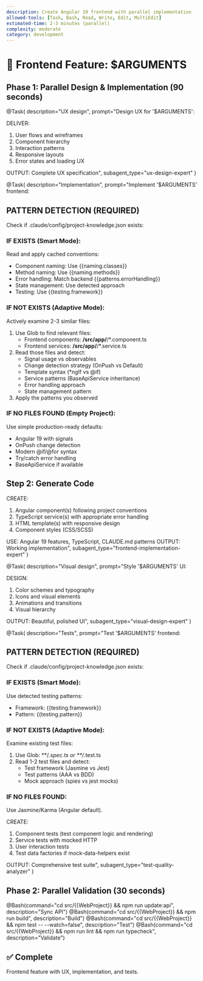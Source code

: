 ```yaml
---
description: Create Angular 19 frontend with parallel implementation
allowed-tools: [Task, Bash, Read, Write, Edit, MultiEdit]
estimated-time: 2-3 minutes (parallel)
complexity: moderate
category: development
---
```


# 🎨 Frontend Feature: $ARGUMENTS

## Phase 1: Parallel Design & Implementation (90 seconds)

@Task(
  description="UX design",
  prompt="Design UX for '$ARGUMENTS':
  
  DELIVER:
  1. User flows and wireframes
  2. Component hierarchy
  3. Interaction patterns
  4. Responsive layouts
  5. Error states and loading UX
  
  OUTPUT: Complete UX specification",
  subagent_type="ux-design-expert"
)

@Task(
  description="Implementation",
  prompt="Implement '$ARGUMENTS' frontend:

  ## PATTERN DETECTION (REQUIRED)

  Check if .claude/config/project-knowledge.json exists:

  ### IF EXISTS (Smart Mode):
  Read and apply cached conventions:
  - Component naming: Use {{naming.classes}}
  - Method naming: Use {{naming.methods}}
  - Error handling: Match backend {{patterns.errorHandling}}
  - State management: Use detected approach
  - Testing: Use {{testing.framework}}

  ### IF NOT EXISTS (Adaptive Mode):
  Actively examine 2-3 similar files:
  1. Use Glob to find relevant files:
     - Frontend components: **/src/app/**/*.component.ts
     - Frontend services: **/src/app/**/*.service.ts
  2. Read those files and detect:
     - Signal usage vs observables
     - Change detection strategy (OnPush vs Default)
     - Template syntax (*ngIf vs @if)
     - Service patterns (BaseApiService inheritance)
     - Error handling approach
     - State management pattern
  3. Apply the patterns you observed

  ### IF NO FILES FOUND (Empty Project):
  Use simple production-ready defaults:
  - Angular 19 with signals
  - OnPush change detection
  - Modern @if/@for syntax
  - Try/catch error handling
  - BaseApiService if available

  ## Step 2: Generate Code

  CREATE:
  1. Angular component(s) following project conventions
  2. TypeScript service(s) with appropriate error handling
  3. HTML template(s) with responsive design
  4. Component styles (CSS/SCSS)

  USE: Angular 19 features, TypeScript, CLAUDE.md patterns
  OUTPUT: Working implementation",
  subagent_type="frontend-implementation-expert"
)

@Task(
  description="Visual design",
  prompt="Style '$ARGUMENTS' UI:
  
  DESIGN:
  1. Color schemes and typography
  2. Icons and visual elements
  3. Animations and transitions
  4. Visual hierarchy
  
  OUTPUT: Beautiful, polished UI",
  subagent_type="visual-design-expert"
)

@Task(
  description="Tests",
  prompt="Test '$ARGUMENTS' frontend:

  ## PATTERN DETECTION (REQUIRED)

  Check if .claude/config/project-knowledge.json exists:

  ### IF EXISTS (Smart Mode):
  Use detected testing patterns:
  - Framework: {{testing.framework}}
  - Pattern: {{testing.pattern}}

  ### IF NOT EXISTS (Adaptive Mode):
  Examine existing test files:
  1. Use Glob: **/*.spec.ts or **/*.test.ts
  2. Read 1-2 test files and detect:
     - Test framework (Jasmine vs Jest)
     - Test patterns (AAA vs BDD)
     - Mock approach (spies vs jest mocks)

  ### IF NO FILES FOUND:
  Use Jasmine/Karma (Angular default).

  CREATE:
  1. Component tests (test component logic and rendering)
  2. Service tests with mocked HTTP
  3. User interaction tests
  4. Test data factories if mock-data-helpers exist

  OUTPUT: Comprehensive test suite",
  subagent_type="test-quality-analyzer"
)

## Phase 2: Parallel Validation (30 seconds)

@Bash(command="cd src/{{WebProject}} && npm run update:api", description="Sync API")
@Bash(command="cd src/{{WebProject}} && npm run build", description="Build")
@Bash(command="cd src/{{WebProject}} && npm test -- --watch=false", description="Test")
@Bash(command="cd src/{{WebProject}} && npm run lint && npm run typecheck", description="Validate")

## ✅ Complete
Frontend feature with UX, implementation, and tests.